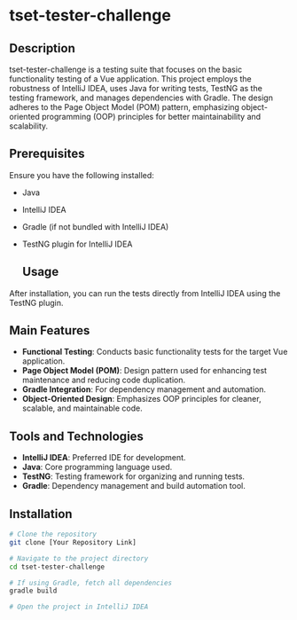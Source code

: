 # tset-tester-challenge

## Description
tset-tester-challenge is a testing suite that focuses on the basic functionality testing of a Vue application. This project employs the robustness of IntelliJ IDEA, uses Java for writing tests, TestNG as the testing framework, and manages dependencies with Gradle. The design adheres to the Page Object Model (POM) pattern, emphasizing object-oriented programming (OOP) principles for better maintainability and scalability.

## Prerequisites
Ensure you have the following installed:
- Java
- IntelliJ IDEA
- Gradle (if not bundled with IntelliJ IDEA)
- TestNG plugin for IntelliJ IDEA

  ## Usage
After installation, you can run the tests directly from IntelliJ IDEA using the TestNG plugin.

## Main Features
- **Functional Testing**: Conducts basic functionality tests for the target Vue application.
- **Page Object Model (POM)**: Design pattern used for enhancing test maintenance and reducing code duplication.
- **Gradle Integration**: For dependency management and automation.
- **Object-Oriented Design**: Emphasizes OOP principles for cleaner, scalable, and maintainable code.

## Tools and Technologies
- **IntelliJ IDEA**: Preferred IDE for development.
- **Java**: Core programming language used.
- **TestNG**: Testing framework for organizing and running tests.
- **Gradle**: Dependency management and build automation tool.

## Installation
```bash
# Clone the repository
git clone [Your Repository Link]

# Navigate to the project directory
cd tset-tester-challenge

# If using Gradle, fetch all dependencies
gradle build

# Open the project in IntelliJ IDEA


